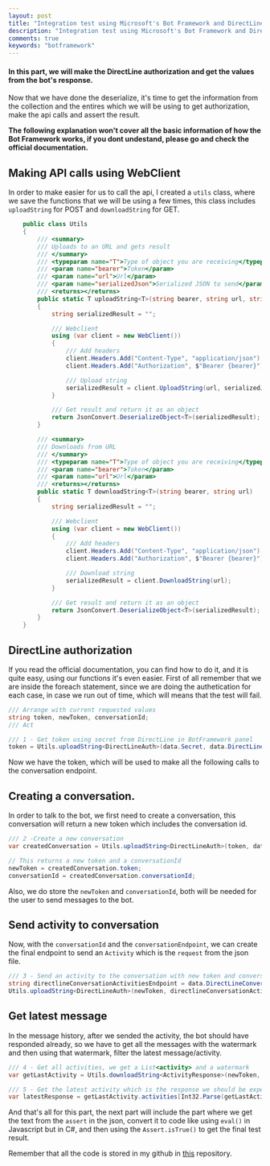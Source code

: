 ```yaml
---
layout: post
title: "Integration test using Microsoft's Bot Framework and DirectLine (2)"
description: "Integration test using Microsoft's Bot Framework and DirectLine (2)"
comments: true
keywords: "botframework"
---
```



#### In this part, we will make the DirectLine authorization and get the values from the bot's response.

Now that we have done the deserialize, it's time to get the information from the collection and the entires which we will be using to get authorization, make the api calls and assert the result.

**The following explanation won't cover all the basic information of how the Bot Framework works, if you dont undestand, please go and check the official documentation.**

## Making API calls using WebClient

In order to make easier for us to call the api, I created a `utils` class, where we save the functions that we will be using a few times, this class includes `uploadString` for POST and `downloadString` for GET.

```csharp
    public class Utils
    {
        /// <summary>
        /// Uploads to an URL and gets result
        /// </summary>
        /// <typeparam name="T">Type of object you are receiving</typeparam>
        /// <param name="bearer">Token</param>
        /// <param name="url">Url</param>
        /// <param name="serializedJson">Serialized JSON to send</param>
        /// <returns></returns>
        public static T uploadString<T>(string bearer, string url, string serializedJson)
        {
            string serializedResult = "";

            /// Webclient
            using (var client = new WebClient())
            {
                /// Add headers
                client.Headers.Add("Content-Type", "application/json");
                client.Headers.Add("Authorization", $"Bearer {bearer}");

                /// Upload string
                serializedResult = client.UploadString(url, serializedJson);
            }

            /// Get result and return it as an object
            return JsonConvert.DeserializeObject<T>(serializedResult);
        }

        /// <summary>
        /// Downloads from URL
        /// </summary>
        /// <typeparam name="T">Type of object you are receiving</typeparam>
        /// <param name="bearer">Token</param>
        /// <param name="url">Url</param>
        /// <returns></returns>
        public static T downloadString<T>(string bearer, string url)
        {
            string serializedResult = "";

            /// Webclient
            using (var client = new WebClient())
            {
                /// Add headers
                client.Headers.Add("Content-Type", "application/json");
                client.Headers.Add("Authorization", $"Bearer {bearer}");

                /// Download string
                serializedResult = client.DownloadString(url);
            }

            /// Get result and return it as an object
            return JsonConvert.DeserializeObject<T>(serializedResult);
        }
    }
```

## DirectLine authorization

If you read the official documentation, you can find how to do it, and it is quite easy, using our functions it's even easier. First of all remember that we are inside the foreach statement, since we are doing the authetication for each case, in case we run out of time, which will means that the test will fail.

```csharp
/// Arrange with current requested values
string token, newToken, conversationId;
/// Act

/// 1 - Get token using secret from DirectLine in BotFramework panel
token = Utils.uploadString<DirectLineAuth>(data.Secret, data.DirectLineGenerateTokenEndpoint, "").token;
```

Now we have the token, which will be used to make all the following calls to the conversation endpoint.

## Creating a conversation.

In order to talk to the bot, we first need to create a conversation, this conversation will return a new token which includes the conversation id.

```csharp
/// 2 -Create a new conversation
var createdConversation = Utils.uploadString<DirectLineAuth>(token, data.DirectLineConversationEndpoint, "");

// This returns a new token and a conversationId
newToken = createdConversation.token;
conversationId = createdConversation.conversationId;
```

Also, we do store the `newToken` and `conversationId`, both will be needed for the user to send messages to the bot.

## Send activity to conversation

Now, with the `conversationId` and the `conversationEndpoint`, we can create the final endpoint to send an `Activity` which is the `request` from the json file.

```csharp
/// 3 - Send an activity to the conversation with new token and conversationId
string directlineConversationActivitiesEndpoint = data.DirectLineConversationEndpoint + conversationId + "/activities";
Utils.uploadString<DirectLineAuth>(newToken, directlineConversationActivitiesEndpoint, JsonConvert.SerializeObject(entry.Request));
```

## Get latest message

In the message history, after we sended the activity, the bot should have responded already, so we have to get all the messages with the watermark and then using that watermark, filter the latest message/activity.

```csharp
/// 4 - Get all activities, we get a List<activity> and a watermark
var getLastActivity = Utils.downloadString<ActivityResponse>(newToken, directlineConversationActivitiesEndpoint);

/// 5 - Get the latest activity which is the response we should be expecting
var latestResponse = getLastActivity.activities[Int32.Parse(getLastActivity.watermark)];
```

And that's all for this part, the next part will include the part where we get the text from the `assert` in the json, convert it to code like using `eval()` in Javascript but in C#, and then using the `Assert.isTrue()` to get the final test result.

Remember that all the code is stored in my github in [this](https://github.com/emimontesdeoca/integration-test-directline-bot-framework) repository.
